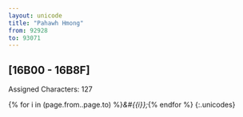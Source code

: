 ```yaml
---
layout: unicode
title: "Pahawh Hmong"
from: 92928
to: 93071
---
```


## 	[16B00 - 16B8F]

Assigned Characters: 127

{% for i in (page.from..page.to) %}<i>&#{{i}};</i>{% endfor %}
{:.unicodes}
